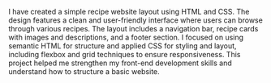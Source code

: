 I have created a simple recipe website layout using HTML and CSS. The design features a clean and user-friendly interface where users can browse through various recipes. The layout includes a navigation bar, recipe cards with images and descriptions, and a footer section. I focused on using semantic HTML for structure and applied CSS for styling and layout, including flexbox and grid techniques to ensure responsiveness. This project helped me strengthen my front-end development skills and understand how to structure a basic website.

